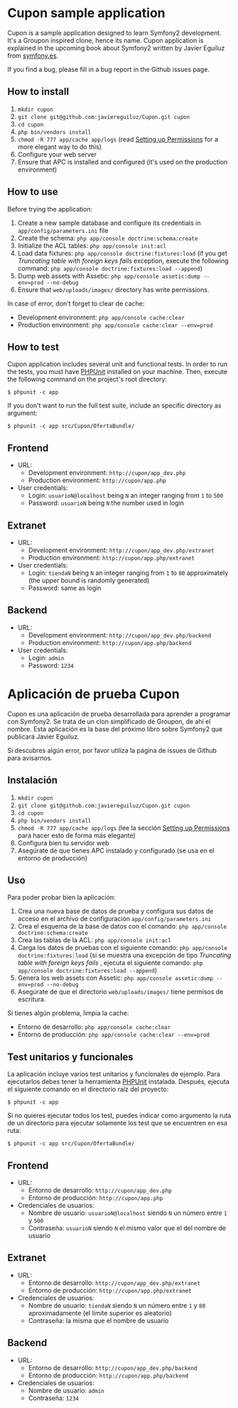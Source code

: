 # Cupon sample application #

Cupon is a sample application designed to learn Symfony2 development. It's a Groupon inspired clone, hence its name. Cupon application is explained in the upcoming book about Symfony2 written by Javier Eguiluz from [symfony.es](http://symfony.es).

If you find a bug, please fill in a bug report in the Github issues page.

## How to install ##

  1. `mkdir cupon`
  2. `git clone git@github.com:javiereguiluz/Cupon.git cupon`
  3. `cd cupon`
  4. `php bin/vendors install`
  5. `chmod -R 777 app/cache app/logs` (read [Setting up Permissions](http://symfony.com/doc/2.0/book/installation.html#configuration-and-setup) for a more elegant way to do this)
  6. Configure your web server
  7. Ensure that APC is installed and configured (it's used on the production environment)

## How to use ##

Before trying the application:

  1. Create a new sample database and configure its credentials in `app/config/parameters.ini` file
  2. Create the schema: `php app/console doctrine:schema:create`
  3. Initialize the ACL tables: `php app/console init:acl`
  4. Load data fixtures: `php app/console doctrine:fixtures:load` (if you get *Truncating table with foreign keys fails* exception, execute the following command: `php app/console doctrine:fixtures:load --append`)
  5. Dump web assets with Assetic: `php app/console assetic:dump --env=prod --no-debug`
  6. Ensure that `web/uploads/images/` directory has write permissions.

In case of error, don't forget to clear de cache:

  * Development environment: `php app/console cache:clear`
  * Production environment: `php app/console cache:clear --env=prod`

## How to test ##

Cupon application includes several unit and functional tests. In order to run the tests, you must have [PHPUnit](https://github.com/sebastianbergmann/phpunit/) installed on your machine. Then, execute the following command on the project's root directory:

~~~
$ phpunit -c app
~~~

If you don't want to run the full test suite, include an specific directory as argument:

~~~
$ phpunit -c app src/Cupon/OfertaBundle/
~~~

## Frontend ##

  * URL:
    * Development environment: `http://cupon/app_dev.php`
    * Production environment: `http://cupon/app.php`
  * User credentials:
    * Login: `usuarioN@localhost` being `N` an integer ranging from `1` to `500`
    * Password: `usuarioN` being `N` the number used in login

## Extranet ##

  * URL:
    * Development environment: `http://cupon/app_dev.php/extranet`
    * Production environment: `http://cupon/app.php/extranet`
  * User credentials:
    * Login: `tiendaN` being `N` an integer ranging from `1` to `80` approximately (the upper bound is randomly generated)
    * Password: same as login

## Backend ##

  * URL:
    * Development environment: `http://cupon/app_dev.php/backend`
    * Production environment: `http://cupon/app.php/backend`
  * User credentials:
    * Login: `admin`
    * Password: `1234`

# Aplicación de prueba Cupon #

Cupon es una aplicación de prueba desarrollada para aprender a programar con Symfony2. Se trata de un clon simplificado de Groupon, de ahí el nombre. Esta aplicación es la base del próximo libro sobre Symfony2 que publicará Javier Eguiluz.

Si descubres algún error, por favor utiliza la página de issues de Github para avisarnos.

## Instalación ##

  1. `mkdir cupon`
  2. `git clone git@github.com:javiereguiluz/Cupon.git cupon`
  3. `cd cupon`
  4. `php bin/vendors install`
  5. `chmod -R 777 app/cache app/logs` (lee la sección [Setting up Permissions](http://symfony.com/doc/2.0/book/installation.html#configuration-and-setup) para hacer esto de forma más elegante)
  6. Configura bien tu servidor web
  7. Asegúrate de que tienes APC instalado y configurado (se usa en el entorno de producción)

## Uso ##

Para poder probar bien la aplicación:

  1. Crea una nueva base de datos de prueba y configura sus datos de acceso en el archivo de configuración `app/config/parameters.ini`
  2. Crea el esquema de la base de datos con el comando: `php app/console doctrine:schema:create`
  3. Crea las tablas de la ACL: `php app/console init:acl`
  4. Carga los datos de pruebas con el siguiente comando: `php app/console doctrine:fixtures:load` (si se muestra una excepción de tipo *Truncating table with foreign keys fails* , ejecuta el siguiente comando: `php app/console doctrine:fixtures:load --append`)
  5. Genera los web assets con Assetic: `php app/console assetic:dump --env=prod --no-debug`
  6. Asegúrate de que el directorio `web/uploads/images/` tiene permisos de escritura.

Si tienes algún problema, limpia la cache:

  * Entorno de desarrollo: `php app/console cache:clear`
  * Entorno de producción: `php app/console cache:clear --env=prod`

## Test unitarios y funcionales ##

La aplicación incluye varios test unitarios y funcionales de ejemplo. Para ejecutarlos debes tener la herramienta [PHPUnit](https://github.com/sebastianbergmann/phpunit/) instalada. Después, ejecuta el siguiente comando en el directorio raíz del proyecto:

~~~
$ phpunit -c app
~~~

Si no quieres ejecutar todos los test, puedes indicar como argumento la ruta de un directorio para ejecutar solamente los test que se encuentren en esa ruta:

~~~
$ phpunit -c app src/Cupon/OfertaBundle/
~~~

## Frontend ##

  * URL:
    * Entorno de desarrollo: `http://cupon/app_dev.php`
    * Entorno de producción: `http://cupon/app.php`
  * Credenciales de usuarios:
    * Nombre de usuario: `usuarioN@localhost` siendo `N` un número entre `1` y `500`
    * Contraseña: `usuarioN` siendo `N` el mismo valor que el del nombre de usuario

## Extranet ##

  * URL:
    * Entorno de desarrollo: `http://cupon/app_dev.php/extranet`
    * Entorno de producción: `http://cupon/app.php/extranet`
  * Credenciales de usuarios:
    * Nombre de usuario: `tiendaN` siendo `N` un número entre `1` y `80` aproximadamente (el límite superior es aleatorio)
    * Contraseña: la misma que el nombre de usuario

## Backend ##

  * URL:
    * Entorno de desarrollo: `http://cupon/app_dev.php/backend`
    * Entorno de producción: `http://cupon/app.php/backend`
  * Credenciales de usuarios:
    * Nombre de usuario: `admin`
    * Contraseña: `1234`

